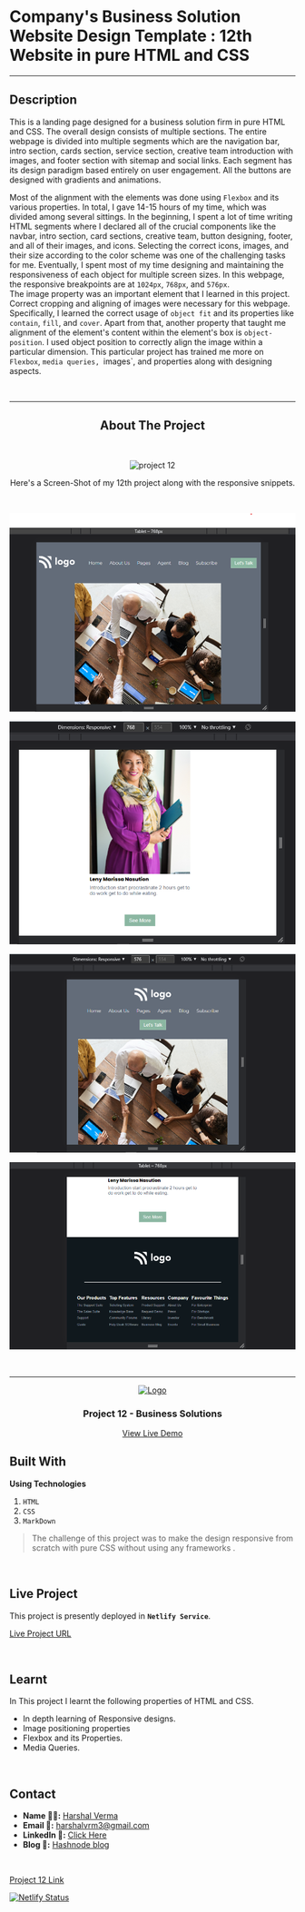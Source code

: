 # Company's Business Solution Website Design Template : 12th Website in pure HTML and CSS

---

## Description
This is a landing page designed for a business solution firm in pure HTML and CSS. The overall design consists of multiple sections. The entire webpage is divided into multiple segments which are the navigation bar, intro section, cards section, service section, creative team introduction with images, and footer section with sitemap and social links. Each segment has its design paradigm based entirely on user engagement. All the buttons are designed with gradients and animations.
<br>

Most of the alignment with the elements was done using `Flexbox` and its various properties. In total, I gave 14-15 hours of my time, which was divided among several sittings. In the beginning, I spent a lot of time writing HTML segments where I declared all of the crucial components like the navbar, intro section, card sections, creative team, button designing, footer, and all of their images, and icons. Selecting the correct icons, images, and their size according to the color scheme was one of the challenging tasks for me. Eventually, I spent most of my time designing and maintaining the responsiveness of each object for multiple screen sizes. In this webpage, the responsive breakpoints are at `1024px`, `768px`, and `576px`.
<br>
The image property was an important element that I learned in this project. Correct cropping and aligning of images were necessary for this webpage. Specifically, I learned the correct usage of `object fit` and its properties like `contain`, `fill`, and `cover`. Apart from that, another property that taught me alignment of the element's content within the element's box is `object-position`. I used object position to correctly align the image within a particular dimension. This particular project has trained me more on `Flexbox`, `media queries, `images`, and properties along with designing aspects.

<br>

---
<div style="text-align: center;">

## About The Project
<br>

![project 12](https://user-images.githubusercontent.com/30925783/209862508-68b5a096-f016-47d4-bb24-6b76bbcff7b9.gif)


Here's a Screen-Shot of my 12th project along with the responsive snippets.
<div style="text-align: center;">

<br>

![Responsive](./ScreenShot/SS_01_768px.png)
<br>


![Responsive](./ScreenShot/SS_03_768px.png)
<br>

![Responsive](./ScreenShot/SS_01_576px.png)
<br>

![Responsive](./ScreenShot/SS_03_576px.png)
<br>


</div>
<!-- PROJECT LOGO -->
<br/>
<hr>
<div align="center">
  <a href="https://github.com/harshalvrm">
    <img src="https://learncodeonline.in/mascot.png" alt="Logo" width="80">
  </a>

<h3 align="center">Project 12 - Business Solutions</h3>
  <p align="center">   
    <a href="https://developer-website-project-12.netlify.app/">View Live Demo</a>
  </p>
</div>

</div>

## Built With

**Using Technologies**

1. `HTML`
2. `CSS`
3. `MarkDown`

> The challenge of this project was to make the design responsive from scratch with pure CSS without using any frameworks .

<br>

## Live Project

This project is presently deployed in **`Netlify Service`**.


[Live Project URL](https://developer-website-project-12.netlify.app/)
<br>

<!-- LEARNT -->
<br>

## Learnt
In This project I learnt the following properties of HTML and CSS.
- In depth learning of Responsive designs.
- Image positioning properties
- Flexbox and its Properties. 
- Media Queries.


<br>
<!-- CONTACT -->

## Contact

- **Name 👨‍💻:** [Harshal Verma](https://github.com/harshalvrm)
- **Email 📧:** [harshalvrm3@gmail.com](mailto:harshalvrm3@gmail.com)
- **Linkedln 📝:** [Click Here](https://www.linkedin.com/in/harshalvrm3/)
- **Blog 📝:** [Hashnode blog](https://xadai.hashnode.dev/)

<br>

[Project 12 Link](https://developer-website-project-12.netlify.app/) 

[![Netlify Status](https://api.netlify.com/api/v1/badges/4d947b2a-0788-49fe-a102-619d44ebbb4a/deploy-status)](https://app.netlify.com/sites/developer-website-project-12/deploys)
